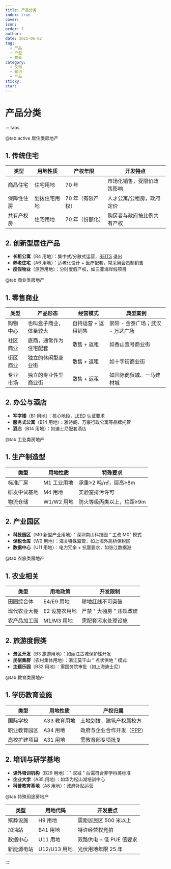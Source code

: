 ```yaml
---
title: 产品分类
index: true
cover: 
icon: 
order: 3
author: 
date: 2025-06-02
tag:
  - 产品
  - 户型
  - 物业
category:
  - 文档
  - 知识
  - 产品
sticky: 
star: 
---
```


# 产品分类

::: tabs

@tab:active 居住类房地产

## 1. 传统住宅

|**类型**|**用地性质**|**产权年限**|**开发特点**|
|---|---|---|---|
|商品住宅|住宅用地|70 年|市场化销售，受限价政策影响|
|保障性住房|划拨住宅用地|70 年（有限产权）|人才公寓/公租房，政府定价|
|共有产权房|住宅用地|70 年（份额化）|购房者与政府按比例共有产权|

## 2. 创新型居住产品

- **长租公寓**（R4 用地）：集中式/分散式运营，[REITS](/guide/扩展资料/金融类/REITS) 退出
- **养老住宅**（A6 用地）：适老化设计 + 医疗配套，常采用会员制销售
- **度假物业**（旅游用地）：分时度假产权，如三亚海岸线项目

@tab 商业类房地产

## 1. 零售商业

| **类型** | **产品形态**    | **经营模式**    | **典型案例**            |
| ------ | ----------- | ----------- | ------------------- |
| 购物中心   | 也叫盒子商业，体量较大 | 自持运营 + 返租销售 | 崇阳 - 金泰广场；武汉 - 万达广场 |
| 社区商业   | 底商，通常作为住宅配套 | 散售 + 返租     | 如香山壹号商业街            |
| 街区商业   | 独立的休闲型商业街   | 散售 + 返租     | 如十字街商业街             |
| 专业市场   | 独立的专业性型商业街  | 散售 + 返租     | 如国际商贸城、一马建材城        |

## 2. 办公与酒店

- **写字楼**（B1 用地）：核心地段，[LEED](/guide/扩展资料/开发类/LEED) 认证要求
- **服务式公寓**（B14 用地）：雅诗阁、万豪行政公寓等品牌托管
- **酒店**（B14 用地）：如迪士尼配套酒店

@tab 工业类房地产

## 1. 生产制造型

|**类型**|**用地性质**|**特殊要求**|
|---|---|---|
|标准厂房|M1 工业用地|承重≥2 吨/㎡，层高≥8m|
|研发中试基地|M4 用地|实验室排污许可|
|物流仓储|W1/W2 用地|防火等级丙类以上，柱距≥9m|

## 2. 产业园区

- **科技园区**（M0 新型产业用地）：深圳南山科技园 " 工改 M0" 模式
- **保税仓库**（W0 用地）：海关特殊监管，如上海外高桥保税区
- **数据中心**（U11 用地）：电力冗余 + 抗震要求，如张江数据港

@tab 农旅类房地产

## 1. 农业相关

|**类型**|**用地政策**|**开发限制**|
|---|---|---|
|田园综合体|E4/E9 用地|耕地红线不可突破|
|现代农业大棚|E2 设施农用地|严禁 " 大棚房 " 违规改建|
|农产品加工园|M1/M3 用地|需配套污水处理设施|

## 2. 旅游度假类

- **景区开发**（B3 旅游用地）：如丽江古城保护性开发
- **民宿集群**（农村集体用地）：浙江莫干山 " 点状供地 " 模式
- **主题乐园**（B32 用地）：需国务院审批（如上海迪士尼）

@tab 教育类房地产

## 1. 学历教育设施

| **类型** | **用地性质** | **产权归属**                              |
| ------ | -------- | ------------------------------------- |
| 国际学校   | A33 教育用地 | 土地划拨，建筑产权属校方                          |
| 职业教育园区 | A34 用地   | 政府与企业合作开发（[PPP](/guide/扩展资料/开发类/PPP)） |
| 高校扩建项目 | A31 用地   | 需教育部专项批复                              |

## 2. 培训与研学基地

- **课外培训机构**（B29 用地）：" 双减 " 后需符合非学科类标准
- **企业大学**（A35 用地）：如华为松山湖培训中心
- **科普教育基地**（A8 用地）：政府补贴运营

@tab 特殊用途房地产

|**类型**|**用地代码**|**开发要点**|
|---|---|---|
|殡葬设施|H9 用地|需距居民区 500 米以上|
|加油站|B41 用地|特许经营权竞拍|
|数据中心|U11 用地|双路供电 + 低 PUE 值要求|
|新能源电站|U12/U13 用地|光伏用地年限 25 年|

:::

